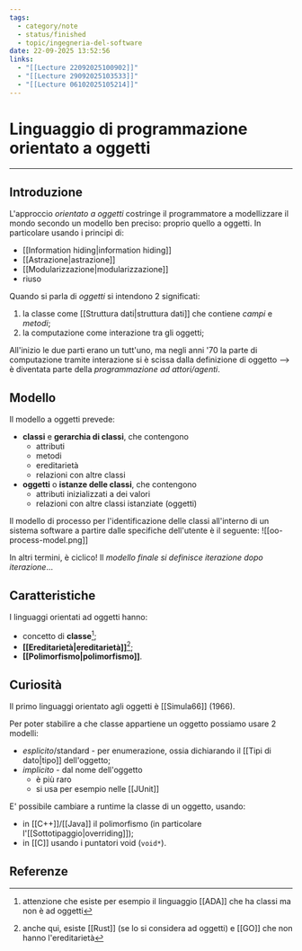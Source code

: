 ```yaml
---
tags:
  - category/note
  - status/finished
  - topic/ingegneria-del-software
date: 22-09-2025 13:52:56
links:
  - "[[Lecture 22092025100902]]"
  - "[[Lecture 29092025103533]]"
  - "[[Lecture 06102025105214]]"
---
```

# Linguaggio di programmazione orientato a oggetti
---
## Introduzione
L'approccio _orientato a oggetti_ costringe il programmatore a modellizzare il mondo secondo un modello ben preciso: proprio quello a oggetti. In particolare usando i principi di:
- [[Information hiding|information hiding]]
- [[Astrazione|astrazione]]
- [[Modularizzazione|modularizzazione]]
- riuso

Quando si parla di _oggetti_ si intendono 2 significati:
1. la classe come [[Struttura dati|struttura dati]] che contiene _campi_ e _metodi_;
2. la computazione come interazione tra gli oggetti;

All'inizio le due parti erano un tutt'uno, ma negli anni '70 la parte di computazione tramite interazione si è scissa dalla definizione di oggetto --> è diventata parte della _programmazione ad attori/agenti_.

## Modello
Il modello a oggetti prevede:
- **classi** e **gerarchia di classi**, che contengono
	- attributi
	- metodi
	- ereditarietà
	- relazioni con altre classi
- **oggetti** o **istanze delle classi**, che contengono
	- attributi inizializzati a dei valori
	- relazioni con altre classi istanziate (oggetti)

Il modello di processo per l'identificazione delle classi all'interno di un sistema software a partire dalle specifiche dell'utente è il seguente:
![[oo-process-model.png]]

In altri termini, è ciclico! Il _modello finale si definisce iterazione dopo iterazione_...

## Caratteristiche
I linguaggi orientati ad oggetti hanno:
- concetto di **classe**[^1];
- **[[Ereditarietà|ereditarietà]]**[^2];
- **[[Polimorfismo|polimorfismo]]**.

## Curiosità
Il primo linguaggi orientato agli oggetti è [[Simula66]] (1966).

Per poter stabilire a che classe appartiene un oggetto possiamo usare 2 modelli:
- _esplicito_/standard - per enumerazione, ossia dichiarando il [[Tipi di dato|tipo]] dell'oggetto;
- _implicito_ - dal nome dell'oggetto
	- è più raro
	- si usa per esempio nelle [[JUnit]]

E' possibile cambiare a runtime la classe di un oggetto, usando:
- in [[C++]]/[[Java]] il polimorfismo (in particolare l'[[Sottotipaggio|overriding]]);
- in [[C]] usando i puntatori void (`void*`).

## Referenze

[^1]: attenzione che esiste per esempio il linguaggio [[ADA]] che ha classi ma non è ad oggetti
[^2]: anche qui, esiste [[Rust]] (se lo si considera ad oggetti) e [[GO]] che non hanno l'ereditarietà
